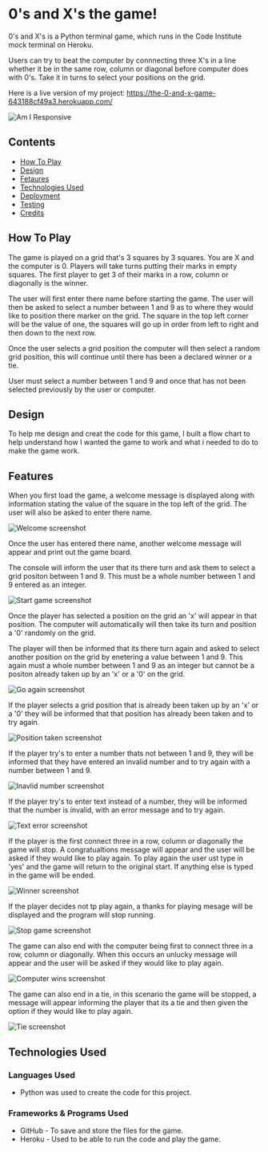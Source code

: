 # 0's and X's the game!
0's and X's is a Python terminal game, which runs in the Code Institute mock terminal on Heroku.

Users can try to beat the computer by connnecting three X's in a line whether it be in the same row, column or diagonal before computer does with 0's. Take it in turns to select your positions on the grid.

Here is a live version of my project:
https://the-0-and-x-game-643188cf49a3.herokuapp.com/

![Am I Responsive](assets/screenshots/responsive-screenshot.png)

## Contents

* [How To Play](#how-to-play)
* [Design](#deign)
* [Fetaures](#features)
* [Technologies Used](#technologies-used)
* [Deployment](#deployment)
* [Testing](#testing)
* [Credits](#credits)

## How To Play

The game is played on a grid that's 3 squares by 3 squares. You are X and the computer is 0. Players will take turns putting their marks in empty squares. The first player to get 3 of their marks in a row, column or diagonally is the winner.

The user will first enter there name before starting the game. The user will then be asked to select a number between 1 and 9 as to where they would like to position there marker on the grid. The square in the top left corner will be the value of one, the squares will go up in order from left to right and then down to the next row.

Once the user selects a grid position the computer will then select a random grid position, this will continue until there has been a declared winner or a tie.

User must select a number between 1 and 9 and once that has not been selected previously by the user or computer.

## Design

To help me design and creat the code for this game, I built a flow chart to help understand how I wanted the game to work and what i needed to do to make the game work.

## Features

When you first load the game, a welcome message is displayed along with information stating the value of the square in the top left of the grid.
The user will also be asked to enter there name.

![Welcome screenshot](assets/screenshots/welcome-screenshot.png)

Once the user has entered there name, another welcome message will appear and print out the game board.

The console will inform the user that its there turn and ask them to select a grid positon between 1 and 9. This must be a whole number between 1 and 9 entered as an integer.

![Start game screenshot](assets/screenshots/start-game-screenshot.png)

Once the player has selected a position on the grid an 'x' will appear in that position. The computer will automatically will then take its turn and position a '0' randomly on the grid.

The player will then be informed that its there turn again and asked to select another position on the grid by enetering a value between 1 and 9.
This again must a whole number between 1 and 9 as an integer but cannot be a positon already taken up by an 'x' or a '0' on the grid.

![Go again screenshot](assets/screenshots/go-again-screenshot.png)

If the player selects a grid position that is already been taken up by an 'x' or a '0' they will be informed that that position has already been taken and to try again.

![Position taken screenshot](assets/screenshots/spot-taken-screenshot.png)

If the player try's to enter a number thats not between 1 and 9, they will be informed that they have entered an invalid number and to try again with a number between 1 and 9.

![Inavlid number screenshot](assets/screenshots/invalid-number-screenshot.png)

If the player try's to enter text instead of a number, they will be informed that the number is invalid, with an error message and to try again.

![Text error screenshot](assets/screenshots/text-error-screenshot.png)

If the player is the first connect three in a row, column or diagonally the game will stop. A congratualtions message will appear and the user will be asked if they would like to play again. To play again the user ust type in 'yes' and the game will return to the original start. If anything else is typed in the game will be ended.

![Winner screenshot](assets/screenshots/winner-screenshot.png)

If the player decides not tp play again, a thanks for playing mesage will be displayed and the program will stop running.

![Stop game screenshot](assets/screenshots/stop-game-screenshot.png)

The game can also end with the computer being first to connect three in a row, column or diagonally. When this occurs an unlucky message will appear and the user will be asked if they would like to play again.

![Computer wins screenshot](assets/screenshots/computer-wins-screenshot.png)

The game can also end in a tie, in this scenario the game will be stopped, a message will appear informing the player that its a tie and then given the option if they would like to play again.

![Tie screenshot](assets/screenshots/tie-screenshot.png)


## Technologies Used

### Languages Used

- Python was used to create the code for this project.

### Frameworks & Programs Used

- GitHub - To save and store the files for the game.
- Heroku - Used to be able to run the code and play the game.









